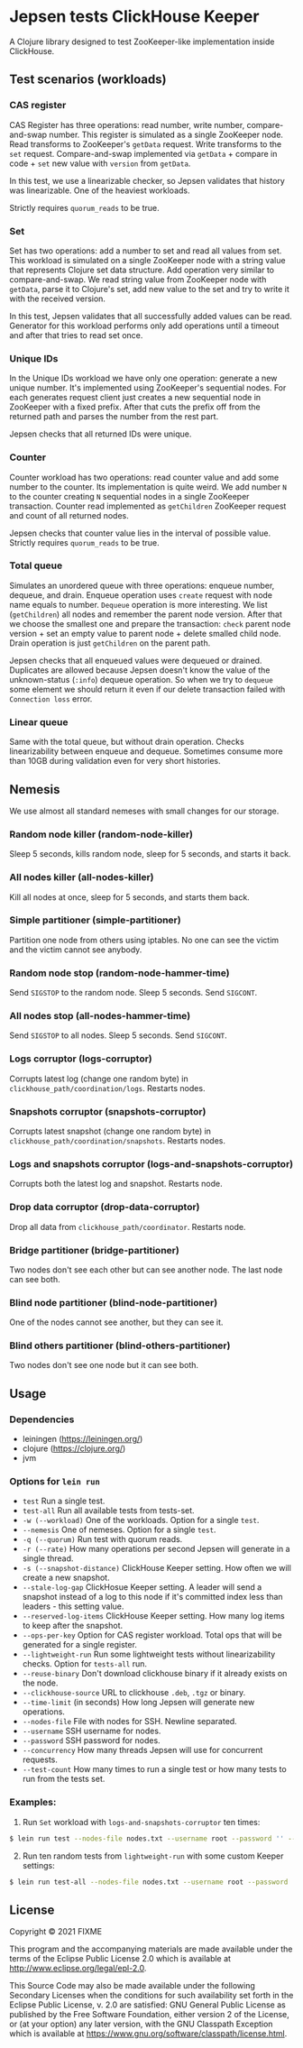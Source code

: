# Jepsen tests ClickHouse Keeper

A Clojure library designed to test ZooKeeper-like implementation inside ClickHouse.

## Test scenarios (workloads)

### CAS register

CAS Register has three operations: read number, write number, compare-and-swap number. This register is simulated as a single ZooKeeper node. Read transforms to ZooKeeper's `getData` request. Write transforms to the `set` request. Compare-and-swap implemented via `getData` + compare in code + `set` new value with `version` from `getData`.

In this test, we use a linearizable checker, so Jepsen validates that history was linearizable. One of the heaviest workloads.

Strictly requires `quorum_reads` to be true.

### Set

Set has two operations: add a number to set and read all values from set. This workload is simulated on a single ZooKeeper node with a string value that represents Clojure set data structure. Add operation very similar to compare-and-swap. We read string value from ZooKeeper node with `getData`, parse it to Clojure's set, add new value to the set and try to write it with the received version.

In this test, Jepsen validates that all successfully added values can be read. Generator for this workload performs only add operations until a timeout and after that tries to read set once.

### Unique IDs

In the Unique IDs workload we have only one operation: generate a new unique number. It's implemented using ZooKeeper's sequential nodes. For each generates request client just creates a new sequential node in ZooKeeper with a fixed prefix. After that cuts the prefix off from the returned path and parses the number from the rest part.

Jepsen checks that all returned IDs were unique.

### Counter

Counter workload has two operations: read counter value and add some number to the counter. Its implementation is quite weird. We add number `N` to the counter creating `N` sequential nodes in a single ZooKeeper transaction. Counter read implemented as `getChildren` ZooKeeper request and count of all returned nodes.

Jepsen checks that counter value lies in the interval of possible value. Strictly requires `quorum_reads` to be true.

### Total queue

Simulates an unordered queue with three operations: enqueue number, dequeue, and drain. Enqueue operation uses `create` request with node name equals to number. `Dequeue` operation is more interesting. We list (`getChildren`) all nodes and remember the parent node version. After that we choose the smallest one and prepare the transaction: `check` parent node version + set an empty value to parent node + delete smalled child node. Drain operation is just `getChildren` on the parent path.

Jepsen checks that all enqueued values were dequeued or drained. Duplicates are allowed because  Jepsen doesn't know the value of the unknown-status (`:info`) dequeue operation. So when we try to `dequeue` some element we should return it even if our delete transaction failed with `Connection loss` error.

### Linear queue

Same with the total queue, but without drain operation. Checks linearizability between enqueue and dequeue. Sometimes consume more than 10GB during validation even for very short histories.


## Nemesis

We use almost all standard nemeses with small changes for our storage.

### Random node killer (random-node-killer)

Sleep 5 seconds, kills random node, sleep for 5 seconds, and starts it back.

### All nodes killer (all-nodes-killer)

Kill all nodes at once, sleep for 5 seconds, and starts them back.

### Simple partitioner (simple-partitioner)

Partition one node from others using iptables. No one can see the victim and the victim cannot see anybody.

### Random node stop (random-node-hammer-time)

Send `SIGSTOP` to the random node. Sleep 5 seconds. Send `SIGCONT`.

### All nodes stop (all-nodes-hammer-time)

Send `SIGSTOP` to all nodes. Sleep 5 seconds. Send `SIGCONT`.

### Logs corruptor (logs-corruptor)

Corrupts latest log (change one random byte) in `clickhouse_path/coordination/logs`. Restarts nodes.

### Snapshots corruptor (snapshots-corruptor)

Corrupts latest snapshot (change one random byte) in `clickhouse_path/coordination/snapshots`. Restarts nodes.

### Logs and snapshots corruptor  (logs-and-snapshots-corruptor)

Corrupts both the latest log and snapshot. Restarts node.

### Drop data corruptor (drop-data-corruptor)

Drop all data from `clickhouse_path/coordinator`. Restarts node.

### Bridge partitioner (bridge-partitioner)

Two nodes don't see each other but can see another node. The last node can see both.

### Blind node partitioner (blind-node-partitioner)

One of the nodes cannot see another, but they can see it.

### Blind others partitioner (blind-others-partitioner)

Two nodes don't see one node but it can see both.

## Usage

### Dependencies

- leiningen (https://leiningen.org/)
- clojure (https://clojure.org/)
- jvm

### Options for `lein run`

- `test` Run a single test.
- `test-all` Run all available tests from tests-set.
- `-w (--workload)` One of the workloads. Option for a single `test`.
- `--nemesis` One of nemeses. Option for a single `test`.
- `-q (--quorum)` Run test with quorum reads.
- `-r (--rate)` How many operations per second Jepsen will generate in a single thread.
- `-s (--snapshot-distance)` ClickHouse Keeper setting. How often we will create a new snapshot.
- `--stale-log-gap` ClickHosue Keeper setting. A leader will send a snapshot instead of a log to this node if it's committed index less than leaders - this setting value.
- `--reserved-log-items` ClickHouse Keeper setting. How many log items to keep after the snapshot.
- `--ops-per-key` Option for CAS register workload. Total ops that will be generated for a single register.
- `--lightweight-run` Run some lightweight tests without linearizability checks. Option for `tests-all` run.
- `--reuse-binary` Don't download clickhouse binary if it already exists on the node.
- `--clickhouse-source` URL to clickhouse `.deb`, `.tgz` or binary.
- `--time-limit` (in seconds) How long Jepsen will generate new operations.
- `--nodes-file` File with nodes for SSH. Newline separated.
- `--username` SSH username for nodes.
- `--password` SSH password for nodes.
- `--concurrency` How many threads Jepsen will use for concurrent requests.
- `--test-count` How many times to run a single test or how many tests to run from the tests set.


### Examples:

1. Run `Set` workload with `logs-and-snapshots-corruptor` ten times:

```sh
$ lein run test --nodes-file nodes.txt --username root --password '' --time-limit 30 --concurrency 50 -r 50 --workload set --nemesis logs-and-snapshots-corruptor  --clickhouse-source 'https://clickhouse-builds.s3.yandex.net/someurl/clickhouse-common-static_21.4.1.6321_amd64.deb' -q --test-count 10 --reuse-binary
```

2. Run ten random tests from `lightweight-run` with some custom Keeper settings:

``` sh
$ lein run test-all --nodes-file nodes.txt --username root --password '' --time-limit 30 --concurrency 50 -r 50 --snapshot-distance 100 --stale-log-gap 100 --reserved-log-items 10 --lightweight-run  --clickhouse-source 'someurl' -q --reuse-binary --test-count 10
```


## License

Copyright © 2021 FIXME

This program and the accompanying materials are made available under the
terms of the Eclipse Public License 2.0 which is available at
http://www.eclipse.org/legal/epl-2.0.

This Source Code may also be made available under the following Secondary
Licenses when the conditions for such availability set forth in the Eclipse
Public License, v. 2.0 are satisfied: GNU General Public License as published by
the Free Software Foundation, either version 2 of the License, or (at your
option) any later version, with the GNU Classpath Exception which is available
at https://www.gnu.org/software/classpath/license.html.
